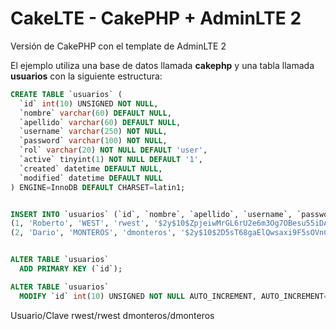 # CakeLTE - CakePHP + AdminLTE 2

Versión de CakePHP con el template de AdminLTE 2

El ejemplo utiliza una base de datos llamada **cakephp** y una tabla llamada **usuarios** con la siguiente estructura:

```sql
CREATE TABLE `usuarios` (
  `id` int(10) UNSIGNED NOT NULL,
  `nombre` varchar(60) DEFAULT NULL,
  `apellido` varchar(60) DEFAULT NULL,
  `username` varchar(250) NOT NULL,
  `password` varchar(100) NOT NULL,
  `rol` varchar(20) NOT NULL DEFAULT 'user',
  `active` tinyint(1) NOT NULL DEFAULT '1',
  `created` datetime DEFAULT NULL,
  `modified` datetime DEFAULT NULL
) ENGINE=InnoDB DEFAULT CHARSET=latin1;


INSERT INTO `usuarios` (`id`, `nombre`, `apellido`, `username`, `password`, `rol`, `active`, `created`, `modified`) VALUES
(1, 'Roberto', 'WEST', 'rwest', '$2y$10$ZpjeiwMrGL6rU2e6m3Og7OBesu55iDA4xdn4gtLNQtzF7NSVwOTou', 'admin', 1, '2017-06-01 22:21:55', '2017-06-01 22:49:49'),
(2, 'Dario', 'MONTEROS', 'dmonteros', '$2y$10$2D5sT68gaElQwsaxi9F5sOVnCwjxvif3AQup5HuawdmcdxqtkAi3C', 'user', 1, '2017-06-01 22:50:24', '2017-06-01 22:50:24');


ALTER TABLE `usuarios`
  ADD PRIMARY KEY (`id`);

ALTER TABLE `usuarios`
  MODIFY `id` int(10) UNSIGNED NOT NULL AUTO_INCREMENT, AUTO_INCREMENT=3;
```

Usuario/Clave
rwest/rwest
dmonteros/dmonteros

